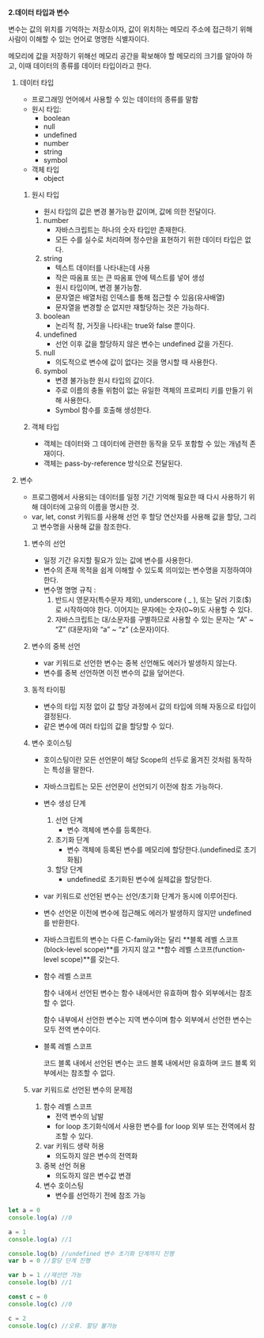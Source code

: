   **2.데이터 타입과 변수**

변수는 값의 위치를 기억하는 저장소이자, 값이 위치하는 메모리 주소에 접근하기 위해 사람이 이해할 수 있는 언어로 명명한 식별자이다.

메모리에 값을 저장하기 위해선 메모리 공간을 확보해야 할 메모리의 크기를 알아야 하고, 이때 데이터의 종류를 데이터 타입이라고 한다.

1. 데이터 타입

   - 프로그래밍 언어에서 사용할 수 있는 데이터의 종류를 말함
   - 원시 타입:
     - boolean
     - null
     - undefined
     - number
     - string
     - symbol
   - 객체 타입
     - object

   1. 원시 타입

      - 원시 타입의 값은 변경 불가능한 값이며, 값에 의한 전달이다.

      1. number
         - 자바스크립트는 하나의 숫자 타입만 존재한다.
         - 모든 수를 실수로 처리하며 정수만을 표현하기 위한 데이터 타입은 없다.
      2. string
         - 텍스트 데이터를 나타내는데 사용
         - 작은 따옴표 또는 큰 따옴표 안에 텍스트를 넣어 생성
         - 원시 타입이며, 변경 불가능함.
         - 문자열은 배열처럼 인덱스를 통해 접근할 수 있음(유사배열)
         - 문자열을 변경할 순 없지만 재할당하는 것은 가능하다.
      3. boolean
         - 논리적 참, 거짓을 나타내는 true와 false 뿐이다.
      4. undefined
         - 선언 이후 값을 할당하지 않은 변수는 undefined 값을 가진다.
      5. null
         - 의도적으로 변수에 값이 없다는 것을 명시할 때 사용한다.
      6. symbol
         - 변경 불가능한 원시 타입의 값이다.
         - 주로 이름의 충돌 위험이 없는 유일한 객체의 프로퍼티 키를 만들기 위해 사용한다.
         - Symbol 함수를 호출해 생성한다.

   2. 객체 타입

      - 객체는 데이터와 그 데이터에 관련한 동작을 모두 포함할 수 있는 개념적 존재이다.
      - 객체는 pass-by-reference 방식으로 전달된다.

2. 변수

   - 프로그램에서 사용되는 데이터를 일정 기간 기억해 필요한 때 다시 사용하기 위해 데이터에 고유의 이름을 명시한 것.
   - var, let, const 키워드를 사용해 선언 후 할당 연산자를 사용해 값을 할당, 그리고 변수명을 사용해 값을 참조한다.

   1. 변수의 선언

      - 일정 기간 유지할 필요가 있는 값에 변수를 사용한다.
      - 변수의 존재 목적을 쉽게 이해할 수 있도록 의미있는 변수명을 지정하여야한다.
      - 변수명 명명 규칙 :
        1. 반드시 영문자(특수문자 제외), underscore ( _ ), 또는 달러 기호($)로 시작하여야 한다. 이어지는 문자에는 숫자(0~9)도 사용할 수 있다.
        2. 자바스크립트는 대/소문자를 구별하므로 사용할 수 있는 문자는 “A” ~ “Z” (대문자)와 “a” ~ “z” (소문자)이다.

   2. 변수의 중복 선언

      - var 키워드로 선언한 변수는 중복 선언해도 에러가 발생하지 않는다.
      - 변수를 중복 선언하면 이전 변수의 값을 덮어쓴다.

   3. 동적 타이핑

      - 변수의 타입 지정 없이 값 할당 과정에서 값의 타입에 의해 자동으로 타입이 결정된다.
      - 같은 변수에 여러 타입의 값을 할당할 수 있다.

   4. 변수 호이스팅

      - 호이스팅이란 모든 선언문이 해당 Scope의 선두로 옮겨진 것처럼 동작하는 특성을 말한다.

      - 자바스크립트는 모든 선언문이 선언되기 이전에 참조 가능하다.

      - 변수 생성 단계

        1. 선언 단계
           - 변수 객체에 변수를 등록한다.
        2. 초기화 단계
           - 변수 객체에 등록된 변수를 메모리에 할당한다.(undefined로 초기화됨)
        3. 할당 단계
           - undefined로 초기화된 변수에 실제값을 할당한다.

      - var 키워드로 선언된 변수는 선언/초기화 단계가 동시에 이루어진다.

      - 변수 선언문 이전에 변수에 접근해도 에러가 발생하지 않지만 undefined를 반환한다.

      - 자바스크립트의 변수는 다른 C-family와는 달리 **블록 레벨 스코프(block-level scope)**를 가지지 않고 **함수 레벨 스코프(function-level scope)**를 갖는다.

      - 함수 레벨 스코프

        함수 내에서 선언된 변수는 함수 내에서만 유효하며 함수 외부에서는 참조할 수 없다. 

        함수 내부에서 선언한 변수는 지역 변수이며 함수 외부에서 선언한 변수는 모두 전역 변수이다.

      - 블록 레벨 스코프

        코드 블록 내에서 선언된 변수는 코드 블록 내에서만 유효하며 코드 블록 외부에서는 참조할 수 없다.

   5. var 키워드로 선언된 변수의 문제점

      1. 함수 레벨 스코프
         - 전역 변수의 남발
         - for loop 초기화식에서 사용한 변수를 for loop 외부 또는 전역에서 참조할 수 있다.
      2. var 키워드 생략 허용
         - 의도하지 않은 변수의 전역화
      3. 중복 선언 허용
         - 의도하지 않은 변수값 변경
      4. 변수 호이스팅
         - 변수를 선언하기 전에 참조 가능

```js
let a = 0
console.log(a) //0

a = 1
console.log(a) //1

console.log(b) //undefined 변수 초기화 단계까지 진행
var b = 0 //할당 단계 진행

var b = 1 //재선언 가능
console.log(b) //1

const c = 0
console.log(c) //0

c = 2
console.log(c) //오류. 할당 불가능
```

